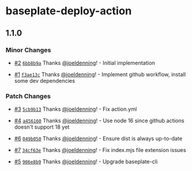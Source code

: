 # baseplate-deploy-action

## 1.1.0

### Minor Changes

- [#2](https://github.com/JustUtahCoders/baseplate-deploy-action/pull/2) [`6bb8b9a`](https://github.com/JustUtahCoders/baseplate-deploy-action/commit/6bb8b9a1492a729439d746b42b92f1a0f17815df) Thanks [@joeldenning](https://github.com/joeldenning)! - Initial implementation

- [#1](https://github.com/JustUtahCoders/baseplate-deploy-action/pull/1) [`f3ae13c`](https://github.com/JustUtahCoders/baseplate-deploy-action/commit/f3ae13ce06f3fd739377e72213f5daaf60a4b811) Thanks [@joeldenning](https://github.com/joeldenning)! - Implement github workflow, install some dev dependencies

### Patch Changes

- [#3](https://github.com/JustUtahCoders/baseplate-deploy-action/pull/3) [`5cb9b13`](https://github.com/JustUtahCoders/baseplate-deploy-action/commit/5cb9b13e7af95c2b8d34ef4fda23029df2eaee3c) Thanks [@joeldenning](https://github.com/joeldenning)! - Fix action.yml

- [#4](https://github.com/JustUtahCoders/baseplate-deploy-action/pull/4) [`a456160`](https://github.com/JustUtahCoders/baseplate-deploy-action/commit/a456160993c330d1c76f835c619367a7f7d7db67) Thanks [@joeldenning](https://github.com/joeldenning)! - Use node 16 since github actions doesn't support 18 yet

- [#6](https://github.com/JustUtahCoders/baseplate-deploy-action/pull/6) [`049b050`](https://github.com/JustUtahCoders/baseplate-deploy-action/commit/049b05035d885f7cbb16ad37c110aec8fe0f2a11) Thanks [@joeldenning](https://github.com/joeldenning)! - Ensure dist is always up-to-date

- [#7](https://github.com/JustUtahCoders/baseplate-deploy-action/pull/7) [`34cf63e`](https://github.com/JustUtahCoders/baseplate-deploy-action/commit/34cf63e3d59925be2f3ebe932d50bca1b4211594) Thanks [@joeldenning](https://github.com/joeldenning)! - Fix index.mjs file extension issues

- [#5](https://github.com/JustUtahCoders/baseplate-deploy-action/pull/5) [`906e8b9`](https://github.com/JustUtahCoders/baseplate-deploy-action/commit/906e8b9546ebaedd6d3b7f8edcdb87c00cb71779) Thanks [@joeldenning](https://github.com/joeldenning)! - Upgrade baseplate-cli
